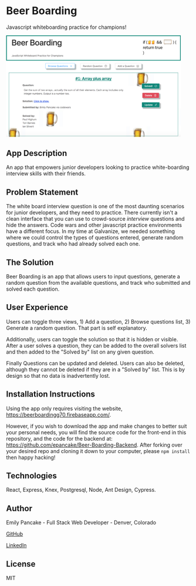 # Beer Boarding
Javascript whiteboarding practice for champions!

<div>
  <img width="476" alt="screen shot" src="./public/BeerBoardScreenShot.png">
</div>

## App Description
An app that empowers junior developers looking to practice white-boarding interview skills with their friends.

## Problem Statement
The white board interview question is one of the most daunting scenarios for junior developers, and they need to practice. There currently isn't a clean interface that you can use to crowd-source *interview* questions and hide the answers. Code wars and other javascript practice environments have a different focus. In my time at Galvanize, we needed something where we could control the types of questions entered, generate random questions, and track who had already solved each one.

## The Solution
Beer Boarding is an app that allows users to input questions, generate a random question from the available questions, and track who submitted and solved each question.

## User Experience
Users can toggle three views, 1) Add a question, 2) Browse questions list, 3) Generate a random question. That part is self explanatory.

Additionally, users can toggle the solution so that it is hidden or visible. After a user solves a question, they can be added to the overall solvers list and then added to the "Solved by" list on any given question.

Finally Questions can be updated and deleted. Users can also be deleted, although they cannot be deleted if they are in a "Solved by" list. This is by design so that no data is inadvertently lost.

## Installation Instructions
Using the app only requires visiting the website, https://beerboardingg70.firebaseapp.com/.

However, if you wish to download the app and make changes to better suit your personal needs, you will find the source code for the front-end in this repository, and the code for the backend at: https://github.com/epancake/Beer-Boarding-Backend. After forking over your desired repo and cloning it down to your computer, please ```npm install``` then happy hacking!

## Technologies
React, Express, Knex, Postgresql, Node, Ant Design, Cypress.

## Author
Emily Pancake - Full Stack Web Developer - Denver, Colorado

[GitHub](https://github.com/epancake)

[LinkedIn](www.linkedin.com/in/emilypancake/)

## License
MIT

